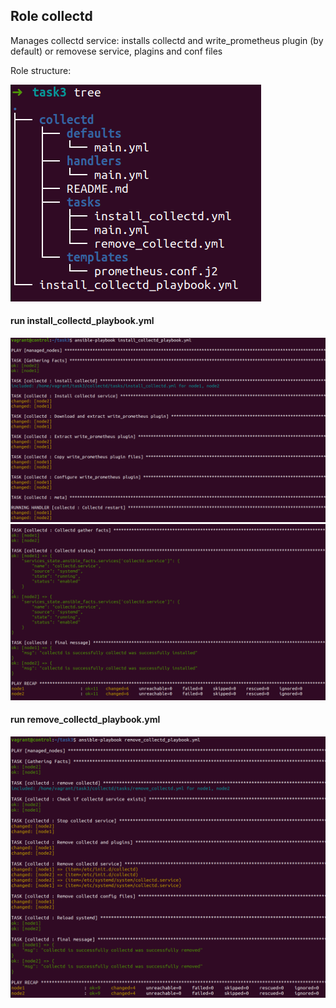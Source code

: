 ## Role collectd 

Manages collectd service: installs collectd and write_prometheus plugin (by default) or removese service, plagins and conf files

Role structure:

![Alt text](<pics/Screenshot from 2024-01-08 11-56-02.png>)

#### run install_collectd_playbook.yml

![Alt text](<pics/Screenshot from 2024-01-08 13-28-59.png>)
![Alt text](<pics/Screenshot from 2024-01-08 13-29-29.png>)

#### run remove_collectd_playbook.yml

![Alt text](<pics/Screenshot from 2024-01-08 13-36-30.png>)
